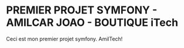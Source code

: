# PREMIER PROJET SYMFONY - AMILCAR JOAO - BOUTIQUE iTech

Ceci est mon premier projet symfony. AmilTech!
